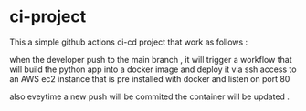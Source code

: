 # ci-project


This  a simple github actions ci-cd project  that work as follows :

when the developer push to the main branch , it will trigger  a workflow that will  build the python app into a docker image and deploy it via ssh  access to an AWS ec2
instance that is pre installed  with docker and listen on port 80 

also eveytime  a new push will be commited the container will be updated .

